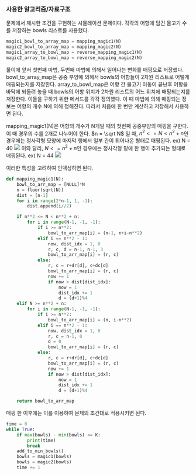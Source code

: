 ### 사용한 알고리즘/자료구조

문제에서 제시한 조건을 구현하는 시뮬레이션 문제이다.
각각의 어항에 담긴 물고기 수를 저장하는 bowls 리스트를 사용했다.

```python
magic1_bowl_to_array_map = mapping_magic1(N)
magic2_bowl_to_array_map = mapping_magic2(N)
magic1_array_to_bowl_map = reverse_mapping_magic1(N)
magic2_array_to_bowl_map = reverse_mapping_magic2(N)
```

풀이에 앞서 첫번째 마법, 두번째 마법에 의해서 일어나는 변화를 매핑으로 저장했다.
bowl_to_array_map은 공중 부양에 의해서 bowls의 어항들이 2차원 리스트로 어떻게 매핑되는지를 저장한다.
array_to_bowl_map은 어항 간 물고기 이동이 끝난후 어항을 바닥에 되돌려 놓을 때 bowls의 어항 위치가 2차원 리스트의 어느 위치에 매핑되는지를 저장한다.
이들을 구하기 위한 메서드를 각각 정의했다.
이 때 마법에 의해 매핑되는 정보는 어항의 개수 N에 의해 정해진다.
따라서 처음에 한 번만 계산하고 저장해서 사용하면 된다.

mapping_magic1(N)은 어항의 개수가 N개일 때의 첫번째 공중부양의 매핑을 구한다.
이 때 경우의 수를 2개로 나누어야 한다.
$n = \sqrt N$ 일 때, $n^2 <= N <n^2+n$인 경우에는 정사각형 모양에 마지막 행에서 일부 칸이 튀어나온 형태로 매핑된다.
ex) N = 40
![](https://images.velog.io/images/jadenkim5179/post/55ccccbf-79c6-48c6-83fb-be6f0cc8ceb9/40%20%EC%98%88%EC%8B%9C.png)
이와 달리, $N<=n^2+n$인 경우에는 정사각형 밑에 한 행이 추가되는 형태로 매핑된다.
ex) N = 44
![](https://images.velog.io/images/jadenkim5179/post/5a43a8ce-8f60-42ab-b2b6-8dc2baff0258/44%EC%98%88%EC%8B%9C.png)

이러한 특성을 고려하여 인덱싱하면 된다.

```python
def mapping_magic1(N):
    bowl_to_arr_map = [NULL]*N
    n = floor(sqrt(N))
    dist = [n-1]
    for i in range(2*n-1, 1, -1):
        dist.append(i//2)

    if n**2 <= N < n**2 + n:
        for i in range(N-1, -1, -1):
            if i >= n**2:
                bowl_to_arr_map[i] = (n-1, n+i-n**2)
            elif i == n**2 - 1:
                now, dist_idx = 1, 0
                r, c, d = n-1, n-1, 3
                bowl_to_arr_map[i] = (r, c)
            else:
                r, c = r+dr[d], c+dc[d]
                bowl_to_arr_map[i] = (r, c)
                now += 1
                if now > dist[dist_idx]:
                    now = 1
                    dist_idx += 1
                    d = (d+1)%4
    elif N >= n**2 + n:
        for i in range(N-1, -1, -1):
            if i >= n**2:
                bowl_to_arr_map[i] = (n, i-n**2)
            elif i == n**2 - 1:
                now, dist_idx = 1, 0
                r, c = n-1, 0
                d = 0
                bowl_to_arr_map[i] = (r, c)
            else:
                r, c = r+dr[d], c+dc[d]
                bowl_to_arr_map[i] = (r, c)
                now += 1
                if now > dist[dist_idx]:
                    now = 1
                    dist_idx += 1
                    d = (d+1)%4

    return bowl_to_arr_map
```

매핑 한 이후에는 이를 이용하여 문제의 조건대로 적용시키면 된다.

```python
time = 0
while True:
    if max(bowls) - min(bowls) <= K:
        print(time)
        break
    add_to_min_bowls()
    bowls = magic1(bowls)
    bowls = magic2(bowls)
    time += 1
```
